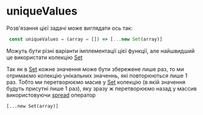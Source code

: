 # uniqueValues

Розв'язання цієї задачі може виглядати ось так:

```js
 const uniqueValues = (array = []) => [...new Set(array)]
```

Можуть бути різні варіанти імплементації цієї функції, але найшвидший це використати колекцію [Set](https://developer.mozilla.org/en-US/docs/Web/JavaScript/Reference/Global_Objects/Set)

Так як в [Set](https://developer.mozilla.org/en-US/docs/Web/JavaScript/Reference/Global_Objects/Set) кожне значення може бути збережене лише раз, то ми отримаємо колекцію унікальних значеннь, які повторюються лише 1 раз.
Тобто ми перетворюємо масив у [Set](https://developer.mozilla.org/en-US/docs/Web/JavaScript/Reference/Global_Objects/Set) колекцію (в якій значення будуть присутні лише 1 раз), яку зразу ж перетворюємо назад у массив використовуючи [spread](https://developer.mozilla.org/en-US/docs/Web/JavaScript/Reference/Operators/Spread_syntax) оператор 

```
[...new Set(array)]
```